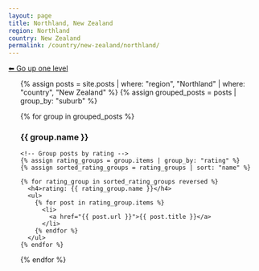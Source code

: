 ```yaml
---
layout: page
title: Northland, New Zealand
region: Northland
country: New Zealand
permalink: /country/new-zealand/northland/
---
```

[⬅ Go up one level](/country/new-zealand/)
<ul>
  {% assign posts = site.posts | where: "region", "Northland" | where: "country", "New Zealand" %}
  {% assign grouped_posts = posts | group_by: "suburb" %}

  {% for group in grouped_posts %}
    <h3>{{ group.name }}</h3>

    <!-- Group posts by rating -->
    {% assign rating_groups = group.items | group_by: "rating" %}
    {% assign sorted_rating_groups = rating_groups | sort: "name" %}

    {% for rating_group in sorted_rating_groups reversed %}
      <h4>rating: {{ rating_group.name }}</h4>
      <ul>
        {% for post in rating_group.items %}
          <li>
            <a href="{{ post.url }}">{{ post.title }}</a>
          </li>
        {% endfor %}
      </ul>
    {% endfor %}
  {% endfor %}
</ul>
